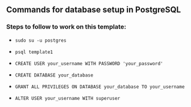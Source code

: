 ## Commands for database setup in PostgreSQL 

### Steps to follow to work on this template:

- `sudo su -u postgres`

- `psql template1` 

- `CREATE USER your_username WITH PASSWORD 'your_password'`

- `CREATE DATABASE your_database`

- `GRANT ALL PRIVILEGES ON DATABASE your_database TO your_username`

- `ALTER USER your_username WITH superuser`



